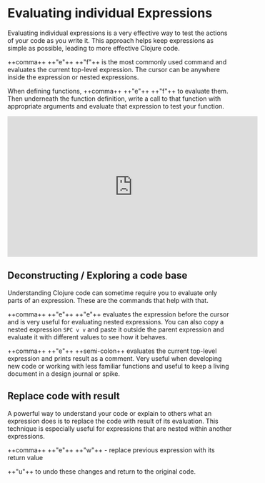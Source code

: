 # Evaluating individual Expressions

Evaluating individual expressions is a very effective way to test the actions of your code as you write it.  This approach helps keep expressions as simple as possible, leading to more effective Clojure code.

++comma++ ++"e"++ ++"f"++ is the most commonly used command and evaluates the current top-level expression.  The cursor can be anywhere inside the expression or nested expressions.

When defining functions, ++comma++ ++"e"++ ++"f"++ to evaluate them.  Then underneath the function definition, write a call to that function with appropriate arguments and evaluate that expression to test your function.

<p style="text-align:center">
<iframe width="560" height="315" src="https://www.youtube.com/embed/eJ-JPmkzyP8" title="YouTube video player" frameborder="0" allow="accelerometer; autoplay; clipboard-write; encrypted-media; gyroscope; picture-in-picture" allowfullscreen></iframe>
</p>


## Deconstructing / Exploring a code base

Understanding Clojure code can sometime require you to evaluate only parts of an expression.  These are the commands that help with that.

++comma++ ++"e"++ ++"e"++ evaluates the expression before the cursor and is very useful for evaluating nested expressions.  You can also copy a nested expression `SPC v v` and paste it outside the parent expression and evaluate it with different values to see how it behaves.

++comma++ ++"e"++ ++semi-colon++ evaluates the current top-level expression and prints result as a comment.  Very useful when developing new code or working with less familiar functions and useful to keep a living document in a design journal or spike.


## Replace code with result

A powerful way to understand your code or explain to others what an expression does is to replace the code with result of its evaluation.  This technique is especially useful for expressions that are nested within another expressions.

++comma++ ++"e"++ ++"w"++  - replace previous expression with its return value

++"u"++ to undo these changes and return to the original code.

